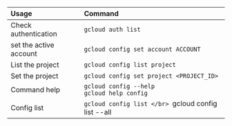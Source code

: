 Usage | Command
:-- | :--
Check authentication | `gcloud auth list`
set the active account | `gcloud config set account ACCOUNT`
List the project | `gcloud config list project`
Set the project | `gcloud config set project <PROJECT_ID>`
Command help | `gcloud config --help` </br> `gcloud help config`
Config list | `gcloud config list </br> `gcloud config list --all
